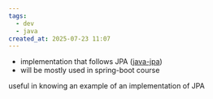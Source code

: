 ```yaml
---
tags:
  - dev
  - java
created_at: 2025-07-23 11:07
---
```

- implementation that follows JPA ([java-jpa](java-jpa.md))
- will be mostly used in spring-boot course

useful in knowing an example of an implementation of JPA